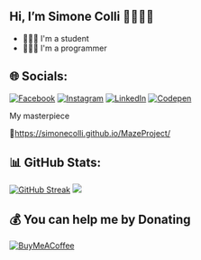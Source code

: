 ## Hi, I’m Simone Colli 👨🏻‍💻👋
- 🧑🏻‍🎓 I'm a student
- 🧑🏻‍💻 I'm a programmer

## 🌐 Socials:
[![Facebook](https://img.shields.io/badge/Facebook-%231877F2.svg?logo=Facebook&logoColor=white)](https://facebook.com/Colli.Simone)
[![Instagram](https://img.shields.io/badge/Instagram-%23E4405F.svg?logo=Instagram&logoColor=white)](https://instagram.com/colli_02)
[![LinkedIn](https://img.shields.io/badge/LinkedIn-%230077B5.svg?logo=linkedin&logoColor=white)](https://linkedin.com/in/simone-colli-085683223/)
[![Codepen](https://img.shields.io/badge/Codepen-000000?style=for-the-badge&logo=codepen&logoColor=white)](https://codepen.io/SimoneColli)


My masterpiece

🔗https://simonecolli.github.io/MazeProject/

## 📊 GitHub Stats:
[![GitHub Streak](https://streak-stats.demolab.com?user=SimoneColli&theme=transparent&hide_border=true&locale=en)](https://git.io/streak-stats)
![](https://github-readme-stats.vercel.app/api/top-langs/?username=SimoneColli&theme=trasparent&hide_border=false&include_all_commits=true&count_private=true&layout=compact)

## 💰 You can help me by Donating
[![BuyMeACoffee](https://img.shields.io/badge/Buy%20Me%20a%20Coffee-ffdd00?style=for-the-badge&logo=buy-me-a-coffee&logoColor=black)](https://buymeacoffee.com/scollidevp) 

<!---
SimoneColli/SimoneColli is a ✨ special ✨ repository because its `README.md` (this file) appears on your GitHub profile.
You can click the Preview link to take a look at your changes.
--->
